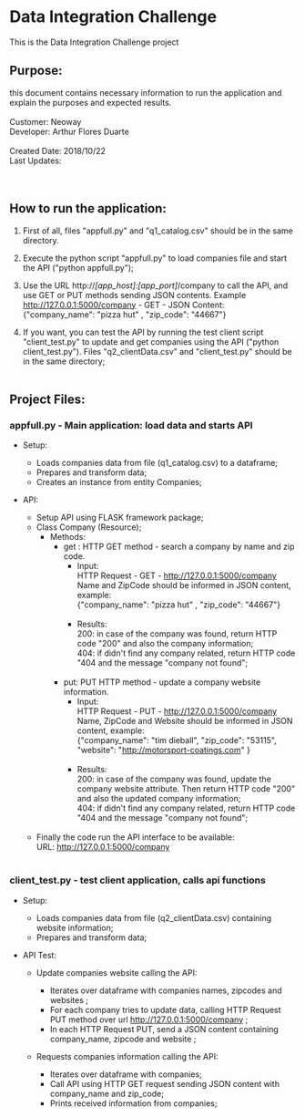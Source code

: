 # Data Integration Challenge
This is the Data Integration Challenge project<br />

## Purpose: 
  this document contains necessary information to run the application and explain the purposes and expected results.<br />
<br />
Customer: Neoway <br />
Developer: Arthur Flores Duarte <br />
<br />
Created Date: 2018/10/22 <br />
Last Updates:  <br />
<br /><br />

## How to run the application:
  1. First of all, files "appfull.py" and "q1_catalog.csv" should be in the same directory.<br />
  
  2. Execute the python script "appfull.py" to load companies file and start the API ("python appfull.py"); <br />
  
  3. Use the URL http://*[app_host]*:*[app_port]*/company to call the API, and use GET or PUT methods sending JSON contents. Example http://127.0.0.1:5000/company - GET - JSON Content: {"company_name": "pizza hut" , "zip_code": "44667"} <br />
  
  4. If you want, you can test the API by running the test client script "client_test.py" to update and get companies using the API ("python client_test.py"). Files "q2_clientData.csv" and "client_test.py" should be in the same directory;
<br /><br />

## Project Files:
  ###  appfull.py - Main application: load data and starts API
- Setup: 
  - Loads companies data from file (q1_catalog.csv) to a dataframe;
  - Prepares and transform data;<br />
  - Creates an instance from entity Companies;

- API:
  - Setup API using FLASK framework package;
  - Class Company (Resource);
    - Methods:
      - get : HTTP GET method - search a company by name and zip code.
        - Input: <br />
              HTTP Request - GET - http://127.0.0.1:5000/company<br />
              Name and ZipCode should be informed in JSON content, example:<br />
                {"company_name": "pizza hut" , "zip_code": "44667"}<br />
              <br />
        - Results: <br />
              200: in case of the company was found, return HTTP code "200" and also the company information;<br />
              404: if didn't find any company related, return HTTP code "404 and the message "company not found"; <br /><br />
      - put: PUT HTTP method - update a company website information.
        - Input: <br />
            HTTP Request - PUT - http://127.0.0.1:5000/company <br />
            Name, ZipCode and Website should be informed in JSON content, example: <br />
            {"company_name": "tim dieball", "zip_code": "53115", "website": "http://motorsport-coatings.com" } <br /><br />
        - Results: <br />
            200: in case of the company was found, update the company website attribute. Then return HTTP code "200" and also the updated company information;<br />
            404: if didn't find any company related, return HTTP code "404 and the message "company not found"; <br /><br />
  - Finally the code run the API interface to be available:<br />
          URL: http://127.0.0.1:5000/company <br /> <br />
### client_test.py - test client application, calls api functions 
- Setup: 
  - Loads companies data from file (q2_clientData.csv) containing website information;
  - Prepares and transform data;<br />

- API Test:
  - Update companies website calling the API:
    - Iterates over dataframe with companies names, zipcodes and websites ;
    - For each company tries to update data, calling HTTP Request PUT method over url http://127.0.0.1:5000/company ;
    - In each HTTP Request PUT, send a JSON content containing company_name, zipcode and website ; 
  
  - Requests companies information calling the API:
      - Iterates over dataframe with companies;
      - Call API using HTTP GET request sending JSON content with company_name and zip_code;
      - Prints received information from companies; <br />





